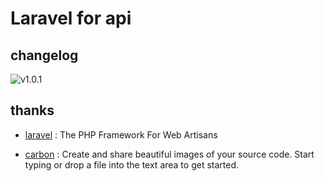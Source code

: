 # Laravel for api

## changelog

![v1.0.1](https://carbon.now.sh/embed/?bg=rgba(171%252C%2520184%252C%2520195%252C%25201)&t=seti&wt=none&l=auto&ds=true&dsyoff=20px&dsblur=68px&wc=true&wa=true&pv=56px&ph=56px&ln=false&fm=Hack&fs=14px&lh=133%2525&si=false&es=2x&wm=false&code=%252523%252523%252520v1.0.1%25250A%25250A-%252520%2525E7%2525BB%25259F%2525E4%2525B8%252580%2525E7%25259A%252584%252520%252560Response%252560%252520%2525E8%2525BF%252594%2525E5%25259B%25259E%2525E7%2525BB%252593%2525E6%25259E%252584%25250A%25250A-%252520%2525E7%2525BB%25259F%2525E4%2525B8%252580%2525E7%25259A%252584%2525E5%2525BC%252582%2525E5%2525B8%2525B8%2525E5%2525A4%252584%2525E7%252590%252586%25250A%25250A-%252520%252560routes%25252Fapi.php%252560%252520%2525E6%252596%252587%2525E4%2525BB%2525B6%2525E4%2525B8%2525AD%2525E7%25259A%252584%2525E8%2525B7%2525AF%2525E7%252594%2525B1%2525E9%2525BB%252598%2525E8%2525AE%2525A4%2525E5%252591%2525BD%2525E5%252590%25258D%2525E7%2525A9%2525BA%2525E9%252597%2525B4%2525E4%2525BF%2525AE%2525E6%252594%2525B9%2525E4%2525B8%2525BA%252520%252560App%25255CApi%25255CHttp%25255CControllers%252560%252520%25250A%25250A-%252520%2525E5%2525AE%25259A%2525E4%2525B9%252589%2525E4%2525B8%252593%2525E9%252597%2525A8%2525E7%25259A%252584%252520%252560Api%252520http%252560%252520%2525E8%2525AF%2525B7%2525E6%2525B1%252582%2525E5%2525A4%252584%2525E7%252590%252586%2525E7%25259B%2525AE%2525E5%2525BD%252595%25252C%252520%2525E7%25259B%2525AE%2525E5%2525BD%252595%2525E4%2525BD%25258D%2525E7%2525BD%2525AE%25253A%252520%252560app%25255CApi%25255CHttp%252560%25250A%25250A%252520%252520%252520%252520*%252520%2525E6%2525B7%2525BB%2525E5%25258A%2525A0%2525E5%252591%2525BD%2525E4%2525BB%2525A4%252520%252560api%25253Acontroller%252560%25252C%252520%2525E5%252588%25259B%2525E5%2525BB%2525BA%252520Api%252520%2525E4%2525B8%252593%2525E5%2525B1%25259E%2525E6%25258E%2525A7%2525E5%252588%2525B6%2525E5%252599%2525A8%25252C%252520%2525E4%2525BD%2525BF%2525E7%252594%2525A8%2525E6%252596%2525B9%2525E6%2525B3%252595%2525E4%2525B8%25258E%2525E9%2525BB%252598%2525E8%2525AE%2525A4%2525E7%25259A%252584%252520%252560make%25253Acontroller%252560%252520%2525E7%25259B%2525B8%2525E5%252590%25258C%25250A%25250A%252520%252520%252520%252520*%252520%2525E6%2525B7%2525BB%2525E5%25258A%2525A0%2525E5%252591%2525BD%2525E4%2525BB%2525A4%252520%252560api%25253Amiddleware%252560%25252C%252520%2525E5%252588%25259B%2525E5%2525BB%2525BA%252520Api%252520%2525E4%2525B8%252593%2525E5%2525B1%25259E%2525E4%2525B8%2525AD%2525E9%252597%2525B4%2525E4%2525BB%2525B6%25252C%252520%2525E4%2525BD%2525BF%2525E7%252594%2525A8%2525E6%252596%2525B9%2525E6%2525B3%252595%2525E4%2525B8%25258E%2525E9%2525BB%252598%2525E8%2525AE%2525A4%2525E7%25259A%252584%252520%252560make%25253Amiddleware%252560%252520%2525E7%25259B%2525B8%2525E5%252590%25258C%25250A%25250A%252520%252520%252520%252520*%252520%2525E6%2525B7%2525BB%2525E5%25258A%2525A0%2525E5%252591%2525BD%2525E4%2525BB%2525A4%252520%252560api%25253Arequest%252560%25252C%252520%2525E5%252588%25259B%2525E5%2525BB%2525BA%252520Api%252520%2525E4%2525B8%252593%2525E5%2525B1%25259E%2525E8%2525A1%2525A8%2525E5%25258D%252595%2525E9%2525AA%25258C%2525E8%2525AF%252581%25252C%252520%2525E4%2525BD%2525BF%2525E7%252594%2525A8%2525E6%252596%2525B9%2525E6%2525B3%252595%2525E4%2525B8%25258E%2525E9%2525BB%252598%2525E8%2525AE%2525A4%2525E7%25259A%252584%252520%252560make%25253Arequest%252560%252520%2525E7%25259B%2525B8%2525E5%252590%25258C%25250A%25250A%252520%252520%252520%252520*%252520%2525E6%2525B7%2525BB%2525E5%25258A%2525A0%2525E5%252591%2525BD%2525E4%2525BB%2525A4%252520%252560api%25253Aresource%252560%25252C%252520%2525E5%252588%25259B%2525E5%2525BB%2525BA%252520Api%252520%2525E4%2525B8%252593%2525E5%2525B1%25259E%2525E8%2525B5%252584%2525E6%2525BA%252590%2525E7%2525B1%2525BB%2525E5%25259E%25258B%25252C%252520%2525E4%2525BD%2525BF%2525E7%252594%2525A8%2525E6%252596%2525B9%2525E6%2525B3%252595%2525E4%2525B8%25258E%2525E9%2525BB%252598%2525E8%2525AE%2525A4%2525E7%25259A%252584%252520%252560make%25253Aresource%252560%252520%2525E7%25259B%2525B8%2525E5%252590%25258C%25250A%25250A-%252520%252560api%25252F*%252560%252520%2525E8%2525B7%2525AF%2525E7%252594%2525B1%2525E6%2525B7%2525BB%2525E5%25258A%2525A0%2525E8%2525B7%2525A8%2525E5%25259F%25259F%2525E6%252594%2525AF%2525E6%25258C%252581)

## thanks

- [laravel](https://laravel.com) : The PHP Framework For Web Artisans

- [carbon](https://carbon.now.sh) : Create and share beautiful images of your source code. Start typing or drop a file into the text area to get started.
